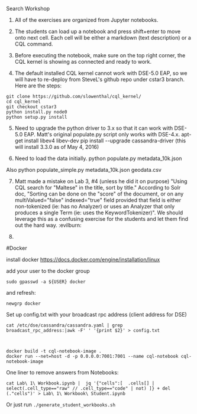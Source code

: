 Search Workshop

1. All of the exercises are organized from Jupyter notebooks.

2. The students can load up a notebook and press shift+enter to move onto next cell. Each cell will be either a markdown (text description) or a CQL command.

3. Before executing the notebook, make sure on the top right corner, the CQL kernel is showing as connected and ready to work.

4. The default installed CQL kernel cannot work with DSE-5.0 EAP, so we will have to re-deploy from SteveL's github repo under cstar3 branch. Here are the steps:

```
git clone https://github.com/slowenthal/cql_kernel/
cd cql_kernel
git checkout cstar3
python install.py node0
python setup.py install
```

5. Need to upgrade the python driver to 3.x so that it can work with DSE-5.0 EAP. Matt's original populate.py script only works with DSE-4.x.
apt-get install libev4 libev-dev
pip install --upgrade cassandra-driver (this will install 3.3.0 as of May 4, 2016)

6. Need to load the data initially.
python populate.py metadata_10k.json

Also
python populate_simple.py metadata_10k.json geodata.csv

7. Matt made a mistake on Lab 3, #4 (unless he did it on purpose) "Using CQL search for "Maltese" in the title, sort by title." According to Solr doc, "Sorting can be done on the "score" of the document, or on any multiValued="false" indexed="true" field provided that field is either non-tokenized (ie: has no Analyzer) or uses an Analyzer that only produces a single Term (ie: uses the KeywordTokenizer)". We should leverage this as a confusing exercise for the students and let them find out the hard way. :evilburn:

8. 



#Docker

install docker https://docs.docker.com/engine/installation/linux

add your user to the docker group 

    sudo gpasswd -a ${USER} docker

and refresh:

    newgrp docker

Set up config.txt with your broadcast rpc address (client address for DSE)

    cat /etc/dse/cassandra/cassandra.yaml | grep broadcast_rpc_address:|awk -F' ' '{print $2}' > config.txt



    docker build -t cql-notebook-image .
    docker run --net=host -d -p 0.0.0.0:7001:7001 --name cql-notebook cql-notebook-image


One liner to remove answers from Notebooks:
```
cat Lab\ 1\ Workbook.ipynb |  jq '{"cells":[  .cells[] | select(.cell_type=="raw" // .cell_type=="code" | not) ]} + del (."cells")' > Lab\ 1\ Workbook\ Student.ipynb
```

Or just run `./generate_student_workbooks.sh`
